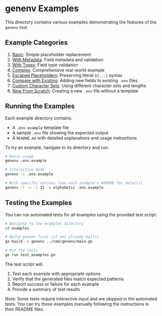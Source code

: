 # genenv Examples

This directory contains various examples demonstrating the features of the `genenv` tool.

## Example Categories

1. [Basic](./basic/): Simple placeholder replacement
2. [With Metadata](./with-metadata/): Field metadata and validation
3. [With Types](./with-types/): Field type validation
4. [Complex](./complex/): Comprehensive real-world example
5. [Escaped Placeholders](./escaped/): Preserving literal `${...}` syntax
6. [Compare with Existing](./compare-existing/): Adding new fields to existing `.env` files
7. [Custom Character Sets](./custom-charset/): Using different character sets and lengths
8. [New From Scratch](./new-from-scratch/): Creating a new `.env` file without a template

## Running the Examples

Each example directory contains:

- A `.env.example` template file
- A sample `.env` file showing the expected output
- A `README.md` with detailed explanations and usage instructions

To try an example, navigate to its directory and run:

```bash
# Basic usage
genenv .env.example

# Interactive mode
genenv -i .env.example

# With specific options (see each example's README for details)
genenv -f -c -l 32 -a alphabetic .env.example
```

## Testing the Examples

You can run automated tests for all examples using the provided test script:

```bash
# Navigate to the examples directory
cd examples

# Build genenv first (if not already built)
go build -o genenv ../cmd/genenv/main.go

# Run the tests
go run test_examples.go
```

The test script will:

1. Test each example with appropriate options
2. Verify that the generated files match expected patterns
3. Report success or failure for each example
4. Provide a summary of test results

Note: Some tests require interactive input and are skipped in the automated tests. You can try these examples manually following the instructions in their README files.
